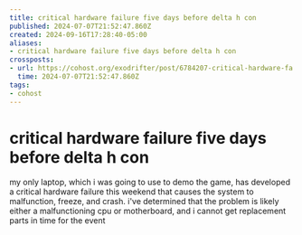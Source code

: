 ```yaml
---
title: critical hardware failure five days before delta h con
published: 2024-07-07T21:52:47.860Z
created: 2024-09-16T17:28:40-05:00
aliases:
- critical hardware failure five days before delta h con
crossposts:
- url: https://cohost.org/exodrifter/post/6784207-critical-hardware-fa
  time: 2024-07-07T21:52:47.860Z
tags:
- cohost
---
```


# critical hardware failure five days before delta h con

my only laptop, which i was going to use to demo the game, has developed a critical hardware failure this weekend that causes the system to malfunction, freeze, and crash. i've determined that the problem is likely either a malfunctioning cpu or motherboard, and i cannot get replacement parts in time for the event

